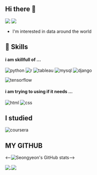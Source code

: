 ## Hi there 👋
<p>
  <a href="https://yeonco.tistory.com" target="_blank"><img src="https://img.shields.io/badge/Tech_Blog-DD0B78?style=flat-square&logo=GitHub%20Sponsors&logoColor=white"/></a>
  <a href="mailto:ksy974498@gmail.com" target="_blank"><img src="https://img.shields.io/badge/ksy974498@gmail.com-EA4335?style=flat-square&logo=Gmail&logoColor=white"/></a>
</p>

- I'm interested in data around the world

## 💪 Skills

#### i am skillfull of ...
![python](https://img.shields.io/badge/Python-3776AB?style=for-the-badge&logo=python&logoColor=white)
![r](https://img.shields.io/badge/R-276DC3?style=for-the-badge&logo=r&logoColor=white)
![tableau](https://img.shields.io/badge/Tableau-E97627?style=for-the-badge&logo=Tableau&logoColor=white)
![mysql](https://img.shields.io/badge/MySQL-00000F?style=for-the-badge&logo=mysql&logoColor=white)
![django](https://img.shields.io/badge/Django-092E20?style=for-the-badge&logo=django&logoColor=white)

![tensorflow](https://img.shields.io/badge/TensorFlow-FF6F00?style=for-the-badge&logo=tensorflow&logoColor=white)

#### i am trying to using if it needs ...
![html](https://img.shields.io/badge/HTML5-E34F26?style=for-the-badge&logo=html5&logoColor=white)
![css](https://img.shields.io/badge/Bootstrap-563D7C?style=for-the-badge&logo=bootstrap&logoColor=white)


## I studied
![coursera](https://img.shields.io/badge/Coursera-0056D2?style=for-the-badge&logo=Coursera&logoColor=white)



## MY GITHUB
<--![Seongyeon's GitHub stats](https://github-readme-stats.vercel.app/api?username=seongyeon1&show_icons=true&theme=rose)-->

<a href="https://github.com/seongyeon1/aiffel">
  <img align="center" src="https://github-readme-stats.vercel.app/api/pin/?username=seongyeon1&repo=aiffel&theme=rose" />
</a>
<a href="https://github.com/seongyeon1/Recruitment_Text_Mining">
  <img align="center" src="https://github-readme-stats.vercel.app/api/pin/?username=seongyeon1&repo=Recruitment_Text_Mining&theme=rose" />
</a>
